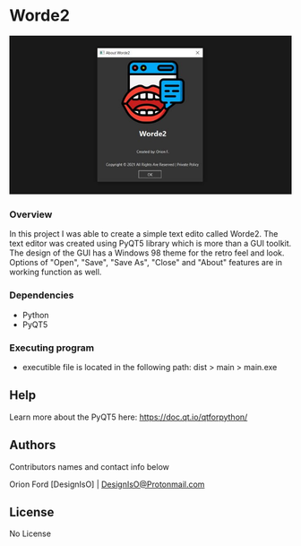 # Worde2

<img src="https://github.com/designisO/Worde2/blob/main/img/screenshot.jpg"/>

### Overview

In this project I was able to create a simple text edito called Worde2. The text editor was created using PyQT5 library which is more than a GUI toolkit. The design of the GUI has a Windows 98 theme for the retro feel and look. Options of "Open", "Save", "Save As", "Close" and "About" features are in working function as well. 

### Dependencies

* Python
* PyQT5


### Executing program

* executible file is located in the following path:  dist > main > main.exe

## Help

Learn more about the PyQT5 here: https://doc.qt.io/qtforpython/

## Authors

Contributors names and contact info below

Orion Ford 
[DesignIsO] | DesignIsO@Protonmail.com


## License

No License


